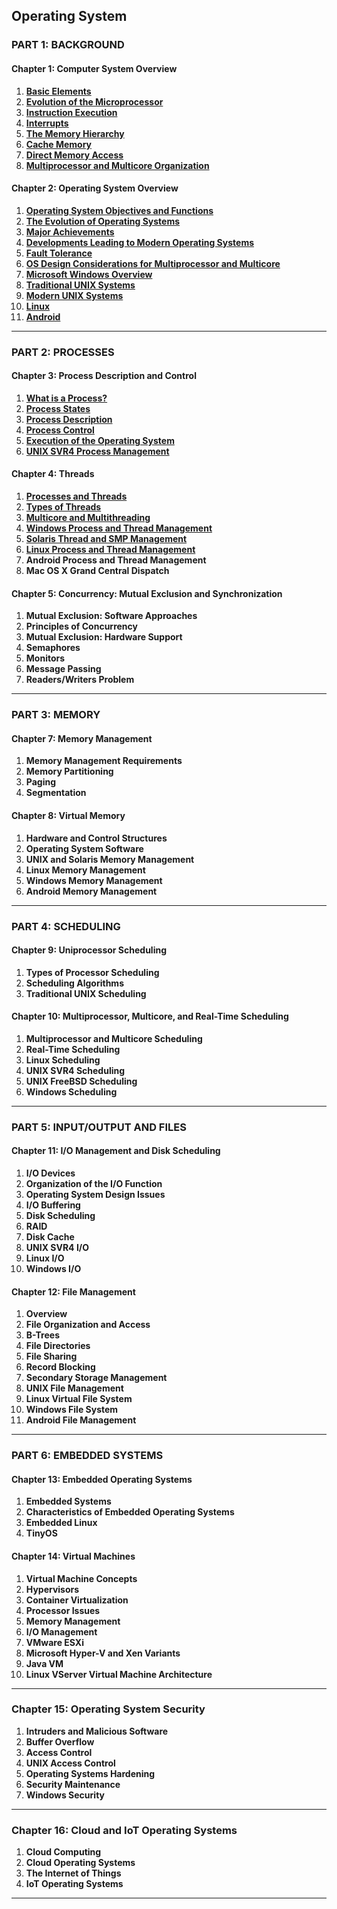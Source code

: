 Operating System
---

### **PART 1: BACKGROUND**
#### **Chapter 1: Computer System Overview**
1. [**Basic Elements**](https://github.com/aw-junaid/Computer-Science/blob/main/Operating%20Systems/Course/1/Basic%20Elements.md)
2. [**Evolution of the Microprocessor**](https://github.com/aw-junaid/Computer-Science/blob/main/Operating%20Systems/Course/1/Evolution%20of%20the%20Microprocessor.md)
3. [**Instruction Execution**](https://github.com/aw-junaid/Computer-Science/blob/main/Operating%20Systems/Course/1/Instruction%20Execution.md)
4. [**Interrupts**](https://github.com/aw-junaid/Computer-Science/blob/main/Operating%20Systems/Course/1/Interrupts.md)
5. [**The Memory Hierarchy**](https://github.com/aw-junaid/Computer-Science/blob/main/Operating%20Systems/Course/1/The%20Memory%20Hierarchy.md)
6. [**Cache Memory**](https://github.com/aw-junaid/Computer-Science/blob/main/Operating%20Systems/Course/1/Cache%20Memory.md)
7. [**Direct Memory Access**](https://github.com/aw-junaid/Computer-Science/blob/main/Operating%20Systems/Course/1/Direct%20Memory%20Access.md)
8. [**Multiprocessor and Multicore Organization**](https://github.com/aw-junaid/Computer-Science/blob/main/Operating%20Systems/Course/1/Multiprocessor%20and%20Multicore%20Organization.md)

#### **Chapter 2: Operating System Overview**
1. [**Operating System Objectives and Functions**](https://github.com/aw-junaid/Computer-Science/blob/main/Operating%20Systems/Course/1/Operating%20System%20Objectives%20and%20Functions.md)
2. [**The Evolution of Operating Systems**](https://github.com/aw-junaid/Computer-Science/blob/main/Operating%20Systems/Course/1/The%20Evolution%20of%20Operating%20Systems.md)
3. [**Major Achievements**](https://github.com/aw-junaid/Computer-Science/blob/main/Operating%20Systems/Course/1/Major%20Achievements.md)
4. [**Developments Leading to Modern Operating Systems**](https://github.com/aw-junaid/Computer-Science/blob/main/Operating%20Systems/Course/1/Developments%20Leading%20to%20Modern%20Operating%20Systems.md)
5. [**Fault Tolerance**](https://github.com/aw-junaid/Computer-Science/blob/main/Operating%20Systems/Course/1/Fault%20Tolerance.md)
6. [**OS Design Considerations for Multiprocessor and Multicore**](https://github.com/aw-junaid/Computer-Science/blob/main/Operating%20Systems/Course/1/OS%20Design%20Considerations%20for%20Multiprocessor%20and%20Multicore.md)
7. [**Microsoft Windows Overview**](https://github.com/aw-junaid/Computer-Science/blob/main/Operating%20Systems/Course/1/Microsoft%20Windows%20Overview.md)
8. [**Traditional UNIX Systems**](https://github.com/aw-junaid/Computer-Science/blob/main/Operating%20Systems/Course/1/Traditional%20UNIX%20Systems.md)
9. [**Modern UNIX Systems**](https://github.com/aw-junaid/Computer-Science/blob/main/Operating%20Systems/Course/1/Modern%20UNIX%20Systems.md)
10. [**Linux**](https://github.com/aw-junaid/Computer-Science/blob/main/Operating%20Systems/Course/1/Linux.md)
11. [**Android**](https://github.com/aw-junaid/Computer-Science/blob/main/Operating%20Systems/Course/1/Android.md)

---

### **PART 2: PROCESSES**
#### **Chapter 3: Process Description and Control**
1. [**What is a Process?**](https://github.com/aw-junaid/Computer-Science/blob/main/Operating%20Systems/Course/1/What%20is%20a%20Process%3F.md)
2. [**Process States**](https://github.com/aw-junaid/Computer-Science/blob/main/Operating%20Systems/Course/1/Process%20States.md)
3. [**Process Description**](https://github.com/aw-junaid/Computer-Science/blob/main/Operating%20Systems/Course/1/Process%20Description.md)
4. [**Process Control**](https://github.com/aw-junaid/Computer-Science/blob/main/Operating%20Systems/Course/1/Process%20Control.md)
5. [**Execution of the Operating System**](https://github.com/aw-junaid/Computer-Science/blob/main/Operating%20Systems/Course/1/Execution%20of%20the%20Operating%20System.md)
6. [**UNIX SVR4 Process Management**](https://github.com/aw-junaid/Computer-Science/blob/main/Operating%20Systems/Course/1/UNIX%20SVR4%20Process%20Management.md)


#### **Chapter 4: Threads**
1. [**Processes and Threads**](https://github.com/aw-junaid/Computer-Science/blob/main/Operating%20Systems/Course/1/Processes%20and%20Threads.md)
2. [**Types of Threads**](https://github.com/aw-junaid/Computer-Science/blob/main/Operating%20Systems/Course/1/Types%20of%20Threads.md)
3. [**Multicore and Multithreading**](https://github.com/aw-junaid/Computer-Science/blob/main/Operating%20Systems/Course/1/Multicore%20and%20Multithreading.md)
4. [**Windows Process and Thread Management**](https://github.com/aw-junaid/Computer-Science/blob/main/Operating%20Systems/Course/1/Windows%20Process%20and%20Thread%20Management.md)
5. [**Solaris Thread and SMP Management**](https://github.com/aw-junaid/Computer-Science/blob/main/Operating%20Systems/Course/1/Solaris%20Thread%20and%20SMP%20Management.md)
6. [**Linux Process and Thread Management**](https://github.com/aw-junaid/Computer-Science/blob/main/Operating%20Systems/Course/1/Linux%20Process%20and%20Thread%20Management.md)
7. **Android Process and Thread Management**
8. **Mac OS X Grand Central Dispatch**

#### **Chapter 5: Concurrency: Mutual Exclusion and Synchronization**
1. **Mutual Exclusion: Software Approaches**
2. **Principles of Concurrency**
3. **Mutual Exclusion: Hardware Support**
4. **Semaphores**
5. **Monitors**
6. **Message Passing**
7. **Readers/Writers Problem**

---

### **PART 3: MEMORY**
#### **Chapter 7: Memory Management**
1. **Memory Management Requirements**
2. **Memory Partitioning**
3. **Paging**
4. **Segmentation**

#### **Chapter 8: Virtual Memory**
1. **Hardware and Control Structures**
2. **Operating System Software**
3. **UNIX and Solaris Memory Management**
4. **Linux Memory Management**
5. **Windows Memory Management**
6. **Android Memory Management**

---

### **PART 4: SCHEDULING**
#### **Chapter 9: Uniprocessor Scheduling**
1. **Types of Processor Scheduling**
2. **Scheduling Algorithms**
3. **Traditional UNIX Scheduling**

#### **Chapter 10: Multiprocessor, Multicore, and Real-Time Scheduling**
1. **Multiprocessor and Multicore Scheduling**
2. **Real-Time Scheduling**
3. **Linux Scheduling**
4. **UNIX SVR4 Scheduling**
5. **UNIX FreeBSD Scheduling**
6. **Windows Scheduling**

---

### **PART 5: INPUT/OUTPUT AND FILES**
#### **Chapter 11: I/O Management and Disk Scheduling**
1. **I/O Devices**
2. **Organization of the I/O Function**
3. **Operating System Design Issues**
4. **I/O Buffering**
5. **Disk Scheduling**
6. **RAID**
7. **Disk Cache**
8. **UNIX SVR4 I/O**
9. **Linux I/O**
10. **Windows I/O**

#### **Chapter 12: File Management**
1. **Overview**
2. **File Organization and Access**
3. **B-Trees**
4. **File Directories**
5. **File Sharing**
6. **Record Blocking**
7. **Secondary Storage Management**
8. **UNIX File Management**
9. **Linux Virtual File System**
10. **Windows File System**
11. **Android File Management**

---

### **PART 6: EMBEDDED SYSTEMS**
#### **Chapter 13: Embedded Operating Systems**
1. **Embedded Systems**
2. **Characteristics of Embedded Operating Systems**
3. **Embedded Linux**
4. **TinyOS**

#### **Chapter 14: Virtual Machines**
1. **Virtual Machine Concepts**
2. **Hypervisors**
3. **Container Virtualization**
4. **Processor Issues**
5. **Memory Management**
6. **I/O Management**
7. **VMware ESXi**
8. **Microsoft Hyper-V and Xen Variants**
9. **Java VM**
10. **Linux VServer Virtual Machine Architecture**

---

### **Chapter 15: Operating System Security**
1. **Intruders and Malicious Software**
2. **Buffer Overflow**
3. **Access Control**
4. **UNIX Access Control**
5. **Operating Systems Hardening**
6. **Security Maintenance**
7. **Windows Security**

---

### **Chapter 16: Cloud and IoT Operating Systems**
1. **Cloud Computing**
2. **Cloud Operating Systems**
3. **The Internet of Things**
4. **IoT Operating Systems**

---

